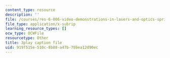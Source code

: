 ```yaml
---
content_type: resource
description: ''
file: /courses/res-6-006-video-demonstrations-in-lasers-and-optics-spring-2008/919f515e510c8b88a47b78bea12d90ec_KtOhRHLE7Q0.srt
file_type: application/x-subrip
learning_resource_types: []
ocw_type: OCWFile
resourcetype: Other
title: 3play caption file
uid: 919f515e-510c-8b88-a47b-78bea12d90ec
---
```

